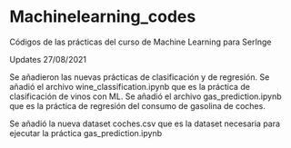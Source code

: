# Machinelearning_codes
Códigos de las prácticas del curso de Machine Learning para SerInge

Updates 27/08/2021

Se añadieron las nuevas prácticas de clasificación y de regresión.
Se añadió el archivo wine_classification.ipynb que es la práctica de clasificación de vinos con ML.
Se añadió el archivo gas_prediction.ipynb que es la práctica de regresión del consumo de gasolina de coches.

Se añadió la nueva dataset coches.csv que es la dataset necesaria para ejecutar la práctica gas_prediction.ipynb
